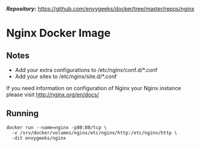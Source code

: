***Repository:*** https://github.com/envygeeks/docker/tree/master/repos/nginx
# Nginx Docker Image
## Notes

* Add your extra configurations to /etc/nginx/conf.d/*.conf
* Add your sites to /etc/nginx/site.d/*.conf

If you need information on configuration of Nginx your Nginx instance please visit http://nginx.org/en/docs/

## Running

```shell
docker run --name=nginx -p80:80/tcp \
  -v /srv/docker/volumes/nginx/etc/nginx/http:/etc/nginx/http \
  -dit envygeeks/nginx
```
